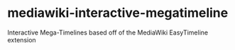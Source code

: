 # mediawiki-interactive-megatimeline
Interactive Mega-Timelines based off of the MediaWiki EasyTimeline extension
